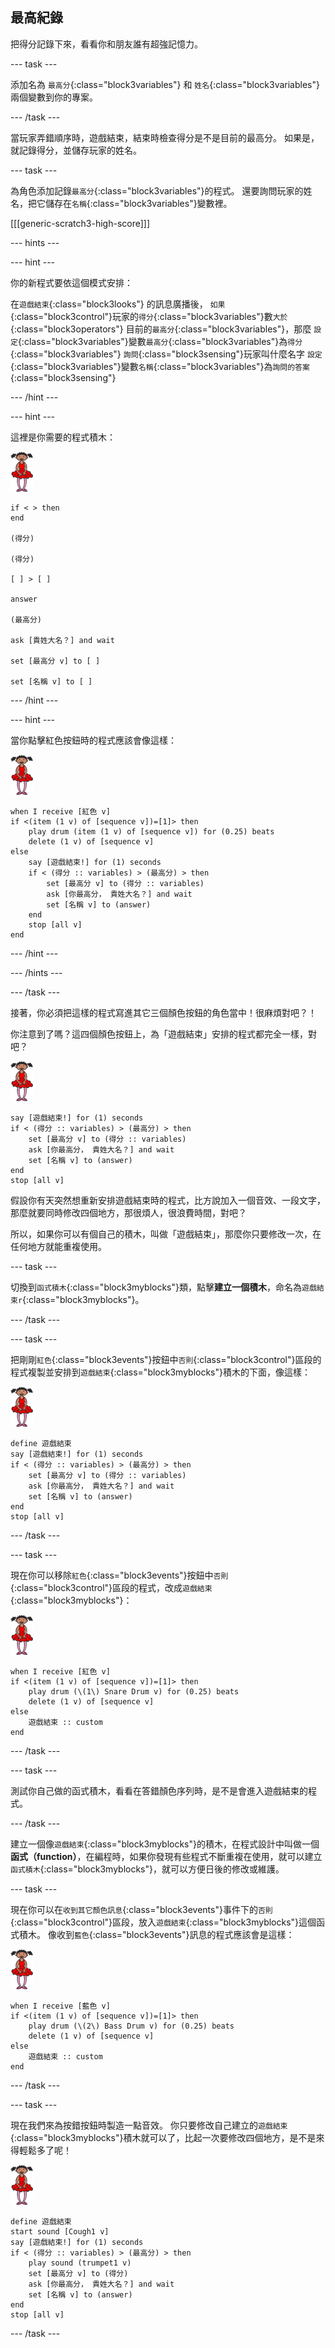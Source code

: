 ## 最高紀錄

把得分記錄下來，看看你和朋友誰有超強記憶力。

--- task ---

添加名為 `最高分`{:class="block3variables"} 和 `姓名`{:class="block3variables"} 兩個變數到你的專案。

--- /task ---

當玩家弄錯順序時，遊戲結束，結束時檢查得分是不是目前的最高分。 如果是，就記錄得分，並儲存玩家的姓名。

--- task ---

為角色添加記錄`最高分`{:class="block3variables"}的程式。 還要詢問玩家的姓名，把它儲存在`名稱`{:class="block3variables"}變數裡。

[[[generic-scratch3-high-score]]]

--- hints ---

--- hint ---

你的新程式要依這個模式安排：

在`遊戲結束`{:class="block3looks"} 的訊息廣播後， `如果`{:class="block3control"}玩家的`得分`{:class="block3variables"}數`大於`{:class="block3operators"} 目前的`最高分`{:class="block3variables"}，那麼 `設定`{:class="block3variables"}變數`最高分`{:class="block3variables"}為`得分`{:class="block3variables"} `詢問`{:class="block3sensing"}玩家叫什麼名字 `設定`{:class="block3variables"}變數`名稱`{:class="block3variables"}為`詢問的答案`{:class="block3sensing"}

--- /hint ---

--- hint ---

這裡是你需要的程式積木：

![芭蕾舞者](images/ballerina.png)

```blocks3
if < > then
end

(得分)

(得分)

[ ] > [ ]

answer

(最高分)

ask [貴姓大名？] and wait

set [最高分 v] to [ ] 

set [名稱 v] to [ ]  
```

--- /hint ---

--- hint ---

當你點擊紅色按鈕時的程式應該會像這樣：

![芭蕾舞者](images/ballerina.png)

```blocks3
when I receive [紅色 v]
if <(item (1 v) of [sequence v])=[1]> then
	play drum (item (1 v) of [sequence v]) for (0.25) beats
	delete (1 v) of [sequence v]
else
	say [遊戲結束!] for (1) seconds
	if < (得分 :: variables) > (最高分) > then
		set [最高分 v] to (得分 :: variables)
		ask [你最高分， 貴姓大名？] and wait
		set [名稱 v] to (answer)
	end
	stop [all v]
end
```

--- /hint ---

--- /hints ---

--- /task ---

接著，你必須把這樣的程式寫進其它三個顏色按鈕的角色當中！很麻煩對吧？！

你注意到了嗎？這四個顏色按鈕上，為「遊戲結束」安排的程式都完全一樣，對吧？

![芭蕾舞者](images/ballerina.png)

```blocks3
say [遊戲結束!] for (1) seconds
if < (得分 :: variables) > (最高分) > then
	set [最高分 v] to (得分 :: variables)
	ask [你最高分， 貴姓大名？] and wait
	set [名稱 v] to (answer)
end
stop [all v]
```

假設你有天突然想重新安排遊戲結束時的程式，比方說加入一個音效、一段文字，那麼就要同時修改四個地方，那很煩人，很浪費時間，對吧？

所以，如果你可以有個自己的積木，叫做「遊戲結束」，那麼你只要修改一次，在任何地方就能重複使用。

--- task ---

切換到`函式積木`{:class="block3myblocks"}類，點擊**建立一個積木**，命名為`遊戲結束r`{:class="block3myblocks"}。

--- /task ---

--- task ---

把剛剛`紅色`{:class="block3events"}按鈕中`否則`{:class="block3control"}區段的程式複製並安排到`遊戲結束`{:class="block3myblocks"}積木的下面，像這樣：

![芭蕾舞者](images/ballerina.png)

```blocks3
define 遊戲結束
say [遊戲結束!] for (1) seconds
if < (得分 :: variables) > (最高分) > then
	set [最高分 v] to (得分 :: variables)
	ask [你最高分， 貴姓大名？] and wait
	set [名稱 v] to (answer)
end
stop [all v]
```

--- /task ---

--- task ---

現在你可以移除`紅色`{:class="block3events"}按鈕中`否則`{:class="block3control"}區段的程式，改成`遊戲結束`{:class="block3myblocks"}：

![芭蕾舞者](images/ballerina.png)

```blocks3
when I receive [紅色 v]
if <(item (1 v) of [sequence v])=[1]> then
	play drum (\(1\) Snare Drum v) for (0.25) beats
	delete (1 v) of [sequence v]
else
	遊戲結束 :: custom
end
```

--- /task ---

--- task ---

測試你自己做的函式積木，看看在答錯顏色序列時，是不是會進入遊戲結束的程式。

--- /task ---

建立一個像`遊戲結束`{:class="block3myblocks"}的積木，在程式設計中叫做一個**函式（function）**，在編程時，如果你發現有些程式不斷重複在使用，就可以建立`函式積木`{:class="block3myblocks"}，就可以方便日後的修改或維護。

--- task ---

現在你可以在`收到其它顏色訊息`{:class="block3events"}事件下的`否則`{:class="block3control"}區段，放入`遊戲結束`{:class="block3myblocks"}這個函式積木。 像收到`藍色`{:class="block3events"}訊息的程式應該會是這樣：

![芭蕾舞者](images/ballerina.png)

```blocks3
when I receive [藍色 v]
if <(item (1 v) of [sequence v])=[1]> then
	play drum (\(2\) Bass Drum v) for (0.25) beats
	delete (1 v) of [sequence v]
else
	遊戲結束 :: custom
end
```

--- /task ---

--- task ---

現在我們來為按錯按鈕時製造一點音效。 你只要修改自己建立的`遊戲結束`{:class="block3myblocks"}積木就可以了，比起一次要修改四個地方，是不是來得輕鬆多了呢！

![芭蕾舞者](images/ballerina.png)

```blocks3
define 遊戲結束
start sound [Cough1 v]
say [遊戲結束!] for (1) seconds
if < (得分 :: variables) > (最高分) > then
	play sound (trumpet1 v)
	set [最高分 v] to (得分)
	ask [你最高分， 貴姓大名？] and wait
	set [名稱 v] to (answer)
end
stop [all v]
```

--- /task ---